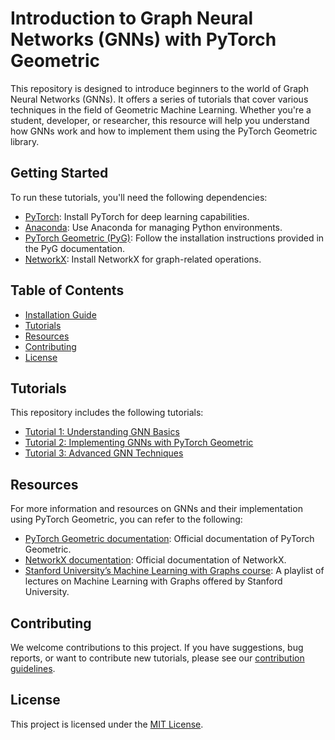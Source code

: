 # Introduction to Graph Neural Networks (GNNs) with PyTorch Geometric

This repository is designed to introduce beginners to the world of Graph Neural Networks (GNNs). It offers a series of tutorials that cover various techniques in the field of Geometric Machine Learning. Whether you're a student, developer, or researcher, this resource will help you understand how GNNs work and how to implement them using the PyTorch Geometric library.

## Getting Started

To run these tutorials, you'll need the following dependencies:
- [PyTorch](https://pytorch.org/): Install PyTorch for deep learning capabilities.
- [Anaconda](https://www.anaconda.com/): Use Anaconda for managing Python environments.
- [PyTorch Geometric (PyG)](https://pytorch-geometric.readthedocs.io/en/latest/): Follow the installation instructions provided in the PyG documentation.
- [NetworkX](https://networkx.github.io/): Install NetworkX for graph-related operations.

## Table of Contents

- [Installation Guide](#installation-guide)
- [Tutorials](#tutorials)
- [Resources](#resources)
- [Contributing](#contributing)
- [License](#license)

## Tutorials

This repository includes the following tutorials:
- [Tutorial 1: Understanding GNN Basics](tutorial1.md)
- [Tutorial 2: Implementing GNNs with PyTorch Geometric](tutorial2.md)
- [Tutorial 3: Advanced GNN Techniques](tutorial3.md)

## Resources

For more information and resources on GNNs and their implementation using PyTorch Geometric, you can refer to the following:
- [PyTorch Geometric documentation](https://pytorch-geometric.readthedocs.io/en/latest/): Official documentation of PyTorch Geometric.
- [NetworkX documentation](https://networkx.github.io/): Official documentation of NetworkX.
- [Stanford University’s Machine Learning with Graphs course](https://example.com/course): A playlist of lectures on Machine Learning with Graphs offered by Stanford University.

## Contributing

We welcome contributions to this project. If you have suggestions, bug reports, or want to contribute new tutorials, please see our [contribution guidelines](CONTRIBUTING.md).

## License

This project is licensed under the [MIT License](LICENSE).
